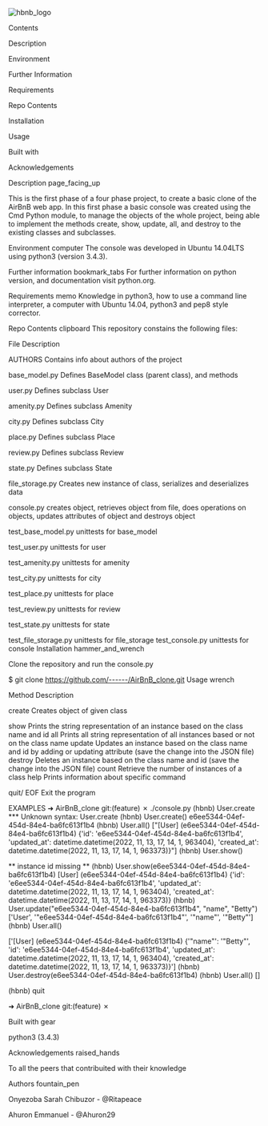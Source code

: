 ![hbnb_logo](https://user-images.githubusercontent.com/99409347/183261652-1bdb8fd9-f792-440c-8954-f5c576f8dc88.png)


Contents

Description

Environment

Further Information

Requirements

Repo Contents

Installation

Usage

Built with

Acknowledgements

Description page_facing_up

This is the first phase of a four phase project, to create a basic clone of the AirBnB web app. In this first phase a basic console was created using the Cmd Python module, to manage the objects of the whole project, being able to implement the methods create, show, update, all, and destroy to the existing classes and subclasses.

Environment computer
The console was developed in Ubuntu 14.04LTS using python3 (version 3.4.3).

Further information bookmark_tabs
For further information on python version, and documentation visit python.org.

Requirements memo
Knowledge in python3, how to use a command line interpreter, a computer with Ubuntu 14.04, python3 and pep8 style corrector.

Repo Contents clipboard
This repository constains the following files:

File	Description

AUTHORS   Contains info about authors of the project

base_model.py	Defines BaseModel class (parent class), and methods

user.py	Defines subclass User

amenity.py	Defines subclass Amenity

city.py	Defines subclass City

place.py	Defines subclass Place

review.py	Defines subclass Review

state.py	Defines subclass State

file_storage.py	Creates new instance of class, serializes and deserializes data

console.py	creates object, retrieves object from file, does operations on objects, updates attributes of object and destroys object

test_base_model.py	unittests for base_model

test_user.py	unittests for user

test_amenity.py	unittests for amenity

test_city.py	unittests for city

test_place.py	unittests for place

test_review.py	unittests for review

test_state.py	unittests for state

test_file_storage.py	unittests for file_storage
test_console.py	unittests for console
Installation hammer_and_wrench

Clone the repository and run the console.py

$ git clone https://github.com/------/AirBnB_clone.git
Usage wrench

Method	Description

create	Creates object of given class

show	Prints the string representation of an instance based on the class name and id
all	Prints all string representation of all instances based or not on the class name
update	Updates an instance based on the class name and id by adding or updating attribute (save the change into the JSON file)
destroy	Deletes an instance based on the class name and id (save the change into the JSON file)
count	Retrieve the number of instances of a class
help	Prints information about specific command

quit/ EOF	Exit the program

EXAMPLES
➜  AirBnB_clone git:(feature) ✗ ./console.py
(hbnb) User.create
*** Unknown syntax: User.create
(hbnb) User.create()
e6ee5344-04ef-454d-84e4-ba6fc613f1b4
(hbnb) User.all()
["[User] (e6ee5344-04ef-454d-84e4-ba6fc613f1b4) {'id': 'e6ee5344-04ef-454d-84e4-ba6fc613f1b4', 'updated_at': datetime.datetime(2022, 11, 13, 17, 14, 1, 963404), 'created_at': datetime.datetime(2022, 11, 13, 17, 14, 1, 963373)}"]
(hbnb) User.show()

** instance id missing **
(hbnb) User.show(e6ee5344-04ef-454d-84e4-ba6fc613f1b4)
[User] (e6ee5344-04ef-454d-84e4-ba6fc613f1b4) {'id': 'e6ee5344-04ef-454d-84e4-ba6fc613f1b4', 'updated_at': datetime.datetime(2022, 11, 13, 17, 14, 1, 963404), 'created_at': datetime.datetime(2022, 11, 13, 17, 14, 1, 963373)}
(hbnb) User.update("e6ee5344-04ef-454d-84e4-ba6fc613f1b4", "name", "Betty")
['User', '"e6ee5344-04ef-454d-84e4-ba6fc613f1b4"', '"name"', '"Betty"']
(hbnb) User.all()

['[User] (e6ee5344-04ef-454d-84e4-ba6fc613f1b4) {\'"name"\': \'"Betty"\', \'id\': \'e6ee5344-04ef-454d-84e4-ba6fc613f1b4\', \'updated_at\': datetime.datetime(2022, 11, 13, 17, 14, 1, 963404), \'created_at\': datetime.datetime(2022, 11, 13, 17, 14, 1, 963373)}']
(hbnb) User.destroy(e6ee5344-04ef-454d-84e4-ba6fc613f1b4)
(hbnb) User.all()
[]

(hbnb) quit

➜  AirBnB_clone git:(feature) ✗

Built with gear

python3 (3.4.3)


Acknowledgements raised_hands

To all the peers that contribuited with their knowledge

Authors fountain_pen

Onyezoba Sarah Chibuzor - @Ritapeace

Ahuron Emmanuel - @Ahuron29
